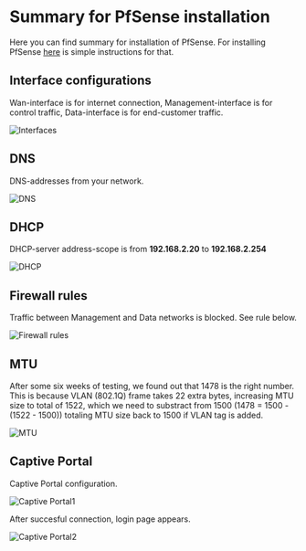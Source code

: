 # Summary for PfSense installation

Here you can find summary for installation of PfSense. For installing PfSense [here](https://doc.pfsense.org/index.php/Installing_pfSense) is simple instructions for that.

## Interface configurations

Wan-interface is for internet connection, Management-interface is for control traffic, Data-interface is for end-customer traffic.

![Interfaces](https://cybertrust.labranet.jamk.fi/cf2017/overflow/raw/master/pictures/interfaces2.png)

## DNS

DNS-addresses from your network.

![DNS](https://cybertrust.labranet.jamk.fi/cf2017/overflow/raw/master/pictures/dns.png)

## DHCP

DHCP-server address-scope is from **192.168.2.20** to **192.168.2.254**

![DHCP](https://cybertrust.labranet.jamk.fi/cf2017/overflow/raw/master/pictures/dhcp.png)

## Firewall rules

Traffic between Management and Data networks is blocked. See rule below.

![Firewall rules](https://cybertrust.labranet.jamk.fi/cf2017/overflow/raw/master/pictures/firewall_rules.png)

## MTU

After some six weeks of testing, we found out that 1478 is the right number. This is because VLAN (802.1Q) frame takes 22 extra bytes, increasing MTU size to total of 1522, which we need to substract from 1500 (1478 = 1500 - (1522 - 1500)) totaling MTU size back to 1500 if VLAN tag is added.

![MTU](https://cybertrust.labranet.jamk.fi/cf2017/overflow/raw/master/pictures/mtu.png)

## Captive Portal

Captive Portal configuration.

![Captive Portal1](https://cybertrust.labranet.jamk.fi/cf2017/overflow/raw/master/pictures/captive1.png)

After succesful connection, login page appears.

![Captive Portal2](https://cybertrust.labranet.jamk.fi/cf2017/overflow/raw/master/pictures/captive2.png)


